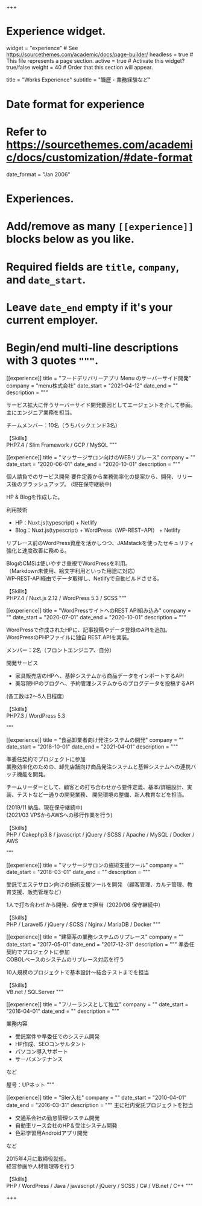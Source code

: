 +++
# Experience widget.
widget = "experience"  # See https://sourcethemes.com/academic/docs/page-builder/
headless = true  # This file represents a page section.
active = true  # Activate this widget? true/false
weight = 40  # Order that this section will appear.

title = "Works Experience"
subtitle = "職歴・業務経験など"

# Date format for experience
#   Refer to https://sourcethemes.com/academic/docs/customization/#date-format
date_format = "Jan 2006"

# Experiences.
#   Add/remove as many `[[experience]]` blocks below as you like.
#   Required fields are `title`, `company`, and `date_start`.
#   Leave `date_end` empty if it's your current employer.
#   Begin/end multi-line descriptions with 3 quotes `"""`.

[[experience]]
  title = "フードデリバリーアプリ Menu のサーバーサイド開発"
  company = "menu株式会社"
  date_start = "2021-04-12"
  date_end = ""
  description = """

サービス拡大に伴うサーバーサイド開発要因としてエージェントを介して参画。  
主にエンジニア業務を担当。

チームメンバー：10名（うちバックエンド3名）

【Skills】  
PHP7.4 / Slim Framework / GCP / MySQL
  """

[[experience]]
  title = "マッサージサロン向けのWEBリプレース"
  company = ""
  date_start = "2020-06-01"
  date_end = "2020-10-01"
  description = """

個人請負でのサービス開発
要件定義から業務効率化の提案から、開発、リリース後のブラッシュアップ。
(現在保守継続中)

HP & Blogを作成した。

利用技術  
- HP：Nuxt.js(typescript) + Netlify  
- Blog：Nuxt.js(typescript) + WordPress（WP-REST−API） + Netlify

リプレース前のWordPress資産を活かしつつ、JAMstackを使ったセキュリティ強化と速度改善に務める。  

BlogのCMSは使いやすさ重視でWordPressを利用。  
（Markdown未使用、絵文字利用といった用途に対応）  
WP-REST-API経由でデータ取得し、Netlifyで自動ビルドさせる。  


【Skills】  
PHP7.4 / Nuxt.js 2.12 / WordPress 5.3 / SCSS
  """

[[experience]]
  title = "WordPressサイトへのREST API組み込み"
  company = ""
  date_start = "2020-07-01"
  date_end = "2020-10-01"
  description = """

WordPressで作成されたHPに、記事投稿やデータ登録のAPIを追加。  
WordPressのPHPファイルに独自 REST APIを実装。

メンバー：2名（フロントエンジニア、自分）

開発サービス
- 家具販売店のHPへ、基幹システムから商品データをインポートするAPI
- 美容院HPのブログへ、予約管理システムからのブログデータを投稿するAPI

(各工数は2～5人日程度)

【Skills】  
PHP7.3 / WordPress 5.3

  """

[[experience]]
  title = "食品卸業者向け発注システムの開発"
  company = ""
  date_start = "2018-10-01"
  date_end = "2021-04-01"
  description = """

準委任契約でプロジェクトに参加  
業務効率化のための、卸先店舗向け商品発注システムと基幹システムへの連携バッチ機能を開発。

チームリーダーとして、顧客との打ち合わせから要件定義、基本/詳細設計、実装、テストなど一通りの開発業務、
開発環境の整備、新人教育などを担当。

(2019/11 納品、現在保守継続中)  
(2021/03 VPSからAWSへの移行作業を行う)

【Skills】  
PHP / Cakephp3.8 / javascript / jQuery / SCSS / Apache / MySQL / Docker / AWS

  """

[[experience]]
  title = "マッサージサロンの施術支援ツール"
  company = ""
  date_start = "2018-03-01"
  date_end = ""
  description = """

受託でエステサロン向けの施術支援ツールを開発
（顧客管理、カルテ管理、教育支援、販売管理など）  

1人で打ち合わせから開発、保守まで担当（2020/06 保守継続中）

【Skills】  
PHP / Laravel5 / jQuery / SCSS / Nginx / MariaDB / Docker 
  """

[[experience]]
  title = "建築系の業務システムのリプレース"
  company = ""
  date_start = "2017-05-01"
  date_end = "2017-12-31"
  description = """
準委任契約でプロジェクトに参加  
COBOLベースのシステムのリプレース対応を行う

10人規模のプロジェクトで基本設計〜結合テストまでを担当

【Skills】  
VB.net / SQLServer 
  """

[[experience]]
  title = "フリーランスとして独立"
  company = ""
  date_start = "2016-04-01"
  date_end = ""
  description = """

  業務内容
  
- 受託案件や準委任でのシステム開発
- HP作成、SEOコンサルタント
- パソコン導入サポート
- サーバメンテナンス

など

屋号：UPネット
  """

[[experience]]
  title = "SIer入社"
  company = ""
  date_start = "2010-04-01"
  date_end = "2016-03-31"
  description = """
  主に社内受託プロジェクトを担当
  
- 交通系会社の勤怠管理システム開発
- 自動車リース会社のHP＆受注システム開発
- 色彩学習用Androidアプリ開発

など

2015年4月に取締役就任。  
経営参画や人材管理等を行う

【Skills】  
PHP / WordPress / Java / javascript / jQuery / SCSS / C# / VB.net / C++
  """

+++
